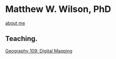 # Matthew W. Wilson, PhD

[about me](https://wilsonism.github.io/bio/)

## Teaching.

[Geography 109: Digital Mapping](https://wilsonism.github.io/geo109/)
